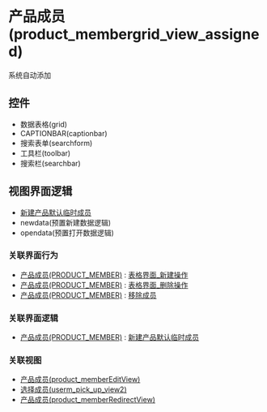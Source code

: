 # 产品成员(product_membergrid_view_assigned)  <!-- {docsify-ignore-all} -->

系统自动添加


<el-skeleton style="width:60%">
	<template #template>
		<div style="padding-bottom: 5px;">
			<div style="height:40px;display: flex;align-items: center;justify-content: space-between;">
				<el-tooltip content="页面标题">
					<el-skeleton-item variant="text" style="height:40px;"></el-skeleton-item>
				</el-tooltip>
				<el-tooltip content="搜索栏">
				    <el-skeleton-item variant="text" style="margin-left: 10px;height:40px;width:300px;"></el-skeleton-item>
				</el-tooltip>
				<el-skeleton style="width:250px;">
					<template #template>
						<el-tooltip content="工具栏">
							<div style="display: flex;align-items: center;justify-content:end">
								<el-skeleton-item variant="text" style="margin-left: 10px;height:40px;width:80px"></el-skeleton-item>
								<el-skeleton-item variant="text" style="margin-left: 10px;height:40px;width:80px"></el-skeleton-item>
								<el-skeleton-item variant="text" style="margin-left: 10px;height:40px;width:80px"></el-skeleton-item>
							</div>
						</el-tooltip>
					</template>
				</el-skeleton>
			</div>
		</div>
		<el-tooltip content="数据表格">
			<el-skeleton-item variant="p" style="height:300px"></el-skeleton-item>
		</el-tooltip>
	</template>
</el-skeleton>


## 控件
  * 数据表格(grid)
  * CAPTIONBAR(captionbar)
  * 搜索表单(searchform)
  * 工具栏(toolbar)
  * 搜索栏(searchbar)

## 视图界面逻辑
  * [新建产品默认临时成员](module/ProdMgmt/Product_member/uilogic/create_default_temp_members)
  * newdata(预置新建数据逻辑)
  * opendata(预置打开数据逻辑)


### 关联界面行为
  * [产品成员(PRODUCT_MEMBER)](module/ProdMgmt/Product_member) : [表格界面_新建操作](module/ProdMgmt/Product_member#界面行为)
  * [产品成员(PRODUCT_MEMBER)](module/ProdMgmt/Product_member) : [表格界面_删除操作](module/ProdMgmt/Product_member#界面行为)
  * [产品成员(PRODUCT_MEMBER)](module/ProdMgmt/Product_member) : [移除成员](module/ProdMgmt/Product_member#界面行为)

### 关联界面逻辑
  * [产品成员(PRODUCT_MEMBER)](module/ProdMgmt/Product_member) : [新建产品默认临时成员](module/ProdMgmt/Product_member/uilogic/create_default_temp_members)

### 关联视图
  * [产品成员(product_memberEditView)](app/view/product_memberEditView)
  * [选择成员(userm_pick_up_view2)](app/view/userm_pick_up_view2)
  * [产品成员(product_memberRedirectView)](app/view/product_memberRedirectView)

<script>
 const { createApp } = Vue
  createApp({
    data() {
      return {
        message: '!'
      }
    }
  }).use(ElementPlus).mount('#app')
</script>